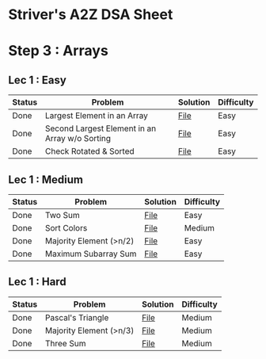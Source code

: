 # Striver's A2Z DSA Sheet

# Step 3 : Arrays
## Lec 1 : Easy
| Status |                     Problem                  |                       Solution                         | Difficulty |
|--------|----------------------------------------------|--------------------------------------------------------|------------|
| Done | Largest Element in an Array                    | [File](03_Arrays/0_Easy/01_largest_ele.cpp)            |    Easy    |
| Done | Second Largest Element in an Array w/o Sorting | [File](03_Arrays/0_Easy/02_second_largest.cpp)         |    Easy    |
| Done | Check Rotated & Sorted                         | [File](03_Arrays/0_Easy/03_check_rotated_&_sorted.cpp) |    Easy    |
## Lec 1 : Medium
| Status | Problem                    |                    Solution                            | Difficulty |
|--------|----------------------------|--------------------------------------------------------|------------|
|  Done  | Two Sum                    | [File](03_Arrays/1_Medium/01_two_sum.cpp)              |    Easy    |
|  Done  | Sort Colors                | [File](03_Arrays/1_Medium/02_Sort_colors.cpp)          |   Medium   |
|  Done  | Majority Element (>n/2)    | [File](03_Arrays/1_Medium/03_Majority_Element.cpp)     |    Easy    |
|  Done  | Maximum Subarray Sum       | [File](03_Arrays/1_Medium/04_Kadanes_Algorithm.cpp)    |    Easy    |
## Lec 1 : Hard
| Status |           Problem           |                     Solution                    | Difficulty |
|--------|-----------------------------|-------------------------------------------------|------------|
|  Done  | Pascal's Triangle           | [File](03_Arrays/2_Hard/01_pascal_triangle.cpp) |   Medium   |
|  Done  | Majority Element (>n/3)     | [File](03_Arrays/2_Hard/02_majority_ele_2.cpp)  |   Medium   |
|  Done  | Three Sum                   | [File](03_Arrays/2_Hard/03_three_sum.cpp)       |   Medium   |